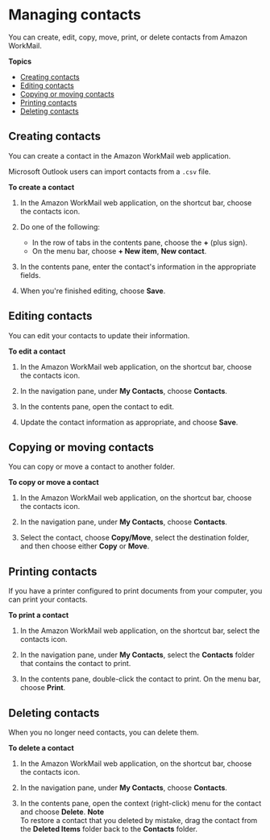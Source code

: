 # Managing contacts<a name="manage-contacts"></a>

You can create, edit, copy, move, print, or delete contacts from Amazon WorkMail\.

**Topics**
+ [Creating contacts](#create_contact)
+ [Editing contacts](#edit_contact)
+ [Copying or moving contacts](#copy_move_contact)
+ [Printing contacts](#print_contact)
+ [Deleting contacts](#delete_contact)

## Creating contacts<a name="create_contact"></a>

You can create a contact in the Amazon WorkMail web application\.

Microsoft Outlook users can import contacts from a `.csv` file\.

**To create a contact**

1. In the Amazon WorkMail web application, on the shortcut bar, choose the contacts icon\.

1. Do one of the following:
   + In the row of tabs in the contents pane, choose the **\+** \(plus sign\)\.
   + On the menu bar, choose **\+ New item**, **New contact**\.

1. In the contents pane, enter the contact's information in the appropriate fields\.

1. When you're finished editing, choose **Save**\.

## Editing contacts<a name="edit_contact"></a>

You can edit your contacts to update their information\.

**To edit a contact**

1. In the Amazon WorkMail web application, on the shortcut bar, choose the contacts icon\.

1. In the navigation pane, under **My Contacts**, choose **Contacts**\.

1. In the contents pane, open the contact to edit\.

1. Update the contact information as appropriate, and choose **Save**\.

## Copying or moving contacts<a name="copy_move_contact"></a>

You can copy or move a contact to another folder\.

**To copy or move a contact**

1. In the Amazon WorkMail web application, on the shortcut bar, choose the contacts icon\.

1. In the navigation pane, under **My Contacts**, choose **Contacts**\. 

1. Select the contact, choose **Copy/Move**, select the destination folder, and then choose either **Copy** or **Move**\.

## Printing contacts<a name="print_contact"></a>

If you have a printer configured to print documents from your computer, you can print your contacts\.

**To print a contact**

1. In the Amazon WorkMail web application, on the shortcut bar, select the contacts icon\.

1. In the navigation pane, under **My Contacts**, select the **Contacts** folder that contains the contact to print\.

1. In the contents pane, double\-click the contact to print\. On the menu bar, choose **Print**\.

## Deleting contacts<a name="delete_contact"></a>

When you no longer need contacts, you can delete them\.

**To delete a contact**

1. In the Amazon WorkMail web application, on the shortcut bar, choose the contacts icon\.

1. In the navigation pane, under **My Contacts**, choose **Contacts**\.

1. In the contents pane, open the context \(right\-click\) menu for the contact and choose **Delete**\.
**Note**  
To restore a contact that you deleted by mistake, drag the contact from the **Deleted Items** folder back to the **Contacts** folder\.